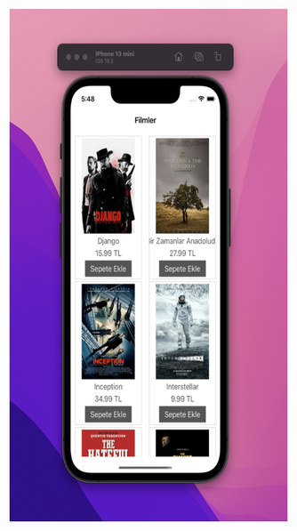

<p align="center"><img src="https://raw.githubusercontent.com/mertyzk/TutorialApps/main/CollectionViewApp/appImage.png" width="500" height="922"></p>
